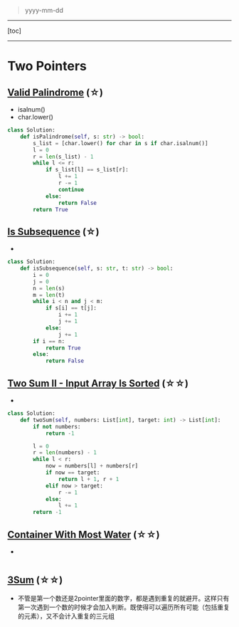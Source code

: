 > yyyy-mm-dd

---

[toc]

---

# Two Pointers

## [Valid Palindrome](https://leetcode.com/problems/valid-palindrome)  (☆) ͏

- isalnum()
- char.lower()

```python
class Solution:
    def isPalindrome(self, s: str) -> bool:
        s_list = [char.lower() for char in s if char.isalnum()]
        l = 0
        r = len(s_list) - 1
        while l <= r:
            if s_list[l] == s_list[r]:
                l += 1
                r -= 1
                continue
            else:
                return False
        return True
```

## [Is Subsequence](https://leetcode.com/problems/is-subsequence)  (☆) ͏

- 

```python
class Solution:
    def isSubsequence(self, s: str, t: str) -> bool:
        i = 0
        j = 0
        n = len(s)
        m = len(t)
        while i < n and j < m:
            if s[i] == t[j]:
                i += 1
                j += 1
            else:
                j += 1
        if i == n:
            return True
        else:
            return False
```

## [Two Sum II - Input Array Is Sorted](https://leetcode.com/problems/two-sum-ii-input-array-is-sorted)  (☆☆) ͏

- 

```python
class Solution:
    def twoSum(self, numbers: List[int], target: int) -> List[int]:
        if not numbers:
            return -1

        l = 0
        r = len(numbers) - 1
        while l < r:
            now = numbers[l] + numbers[r]
            if now == target:
                return l + 1, r + 1
            elif now > target:
                r -= 1
            else:
                l += 1
        return -1
```

## [Container With Most Water](https://leetcode.com/problems/container-with-most-water)  (☆☆) ͏

- 

```python

```

## [3Sum](https://leetcode.com/problems/3sum)  (☆☆) ͏

- 不管是第一个数还是2pointer里面的数字，都是遇到重复的就避开。这样只有第一次遇到一个数的时候才会加入判断。既使得可以遍历所有可能（包括重复的元素），又不会计入重复的三元组

```python

```

